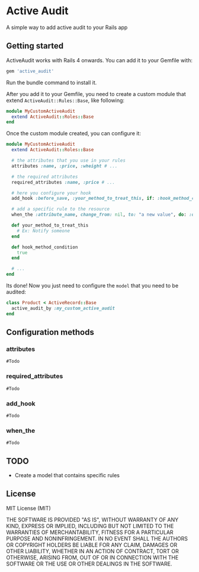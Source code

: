 # Active Audit
A simple way to add active audit to your Rails app

## Getting started

ActiveAudit works with Rails 4 onwards. You can add it to your Gemfile with:

```ruby
gem 'active_audit'
```

Run the bundle command to install it.

After you add it to your Gemfile, you need to create a custom module that extend `ActiveAudit::Rules::Base`, like following:

```ruby
module MyCustomActiveAudit
  extend ActiveAudit::Roles::Base
end
```

Once the custom module created, you can configure it:

```ruby
module MyCustomActiveAudit
  extend ActiveAudit::Roles::Base

  # the attributes that you use in your rules
  attributes :name, :price, :wheight # ...

  # the required attributes
  required_attributes :name, :price # ...

  # here you configure your hook
  add_hook :before_save, :your_method_to_treat_this, if: :hook_method_condition

  # add a specific rule to the resource
  when_the :attribute_name, change_from: nil, to: "a new value", do: :doit_method, if: :a_block_or_method

  def your_method_to_treat_this
    # Ex: Notify someone
  end

  def hook_method_condition
    true
  end

  # ...
end
```

Its done! Now you just need to configure the `model` that you need to be audited:

```ruby
class Product < ActiveRecord::Base
  active_audit_by :my_custom_active_audit
end
```

## Configuration methods

### attributes
`#Todo`

### required_attributes
`#Todo`

### add_hook
`#Todo`

### when_the
`#Todo`

## TODO

* Create a model that contains specific rules

## License

MIT License (MIT)

THE SOFTWARE IS PROVIDED "AS IS", WITHOUT WARRANTY OF ANY KIND,
EXPRESS OR IMPLIED, INCLUDING BUT NOT LIMITED TO THE WARRANTIES OF
MERCHANTABILITY, FITNESS FOR A PARTICULAR PURPOSE AND
NONINFRINGEMENT. IN NO EVENT SHALL THE AUTHORS OR COPYRIGHT HOLDERS BE
LIABLE FOR ANY CLAIM, DAMAGES OR OTHER LIABILITY, WHETHER IN AN ACTION
OF CONTRACT, TORT OR OTHERWISE, ARISING FROM, OUT OF OR IN CONNECTION
WITH THE SOFTWARE OR THE USE OR OTHER DEALINGS IN THE SOFTWARE.
